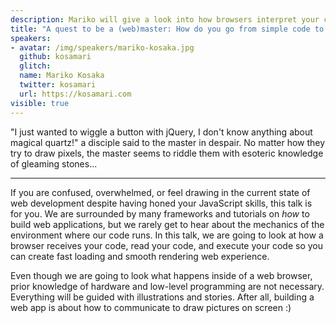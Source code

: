 ```yaml
---
description: Mariko will give a look into how browsers interpret your code so you can create fast & smooth web experiences.
title: "A quest to be a (web)master: How do you go from simple code to building great web experience?"
speakers:
- avatar: /img/speakers/mariko-kosaka.jpg
  github: kosamari
  glitch:
  name: Mariko Kosaka
  twitter: kosamari
  url: https://kosamari.com
visible: true
---
```


"I just wanted to wiggle a button with jQuery, I don't know anything about magical quartz!" a disciple said to the master in despair. No matter how they try to draw pixels, the master seems to riddle them with esoteric knowledge of gleaming stones...

---

If you are confused, overwhelmed, or feel drawing in the current state of web development despite having honed your JavaScript skills, this talk is for you. We are surrounded by many frameworks and tutorials on _how_ to build web applications, but we rarely get to hear about the mechanics of the environment where our code runs. In this talk, we are going to look at how a browser receives your code, read your code, and execute your code so you can create fast loading and smooth rendering web experience.

Even though we are going to look what happens inside of a web browser, prior knowledge of hardware and low-level programming are not necessary. Everything will be guided with illustrations and stories. After all, building a web app is about how to communicate to draw pictures on screen :)
